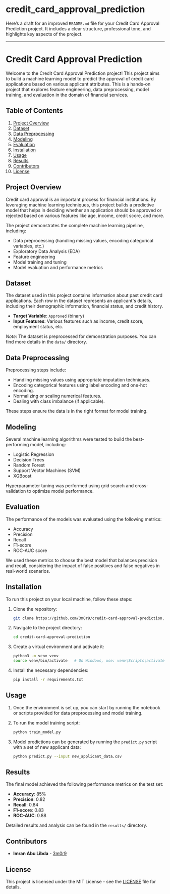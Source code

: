 # credit_card_approval_prediction
Here’s a draft for an improved `README.md` file for your Credit Card Approval Prediction project. It includes a clear structure, professional tone, and highlights key aspects of the project.

---

# Credit Card Approval Prediction

Welcome to the Credit Card Approval Prediction project! This project aims to build a machine learning model to predict the approval of credit card applications based on various applicant attributes. This is a hands-on project that explores feature engineering, data preprocessing, model training, and evaluation in the domain of financial services.

## Table of Contents

1. [Project Overview](#project-overview)
2. [Dataset](#dataset)
3. [Data Preprocessing](#data-preprocessing)
4. [Modeling](#modeling)
5. [Evaluation](#evaluation)
6. [Installation](#installation)
7. [Usage](#usage)
8. [Results](#results)
9. [Contributors](#contributors)
10. [License](#license)

## Project Overview

Credit card approval is an important process for financial institutions. By leveraging machine learning techniques, this project builds a predictive model that helps in deciding whether an application should be approved or rejected based on various features like age, income, credit score, and more.

The project demonstrates the complete machine learning pipeline, including:
- Data preprocessing (handling missing values, encoding categorical variables, etc.)
- Exploratory Data Analysis (EDA)
- Feature engineering
- Model training and tuning
- Model evaluation and performance metrics

## Dataset

The dataset used in this project contains information about past credit card applications. Each row in the dataset represents an applicant's details, including their demographic information, financial status, and credit history.

- **Target Variable**: `Approved` (binary)
- **Input Features**: Various features such as income, credit score, employment status, etc.

*Note*: The dataset is preprocessed for demonstration purposes. You can find more details in the `data/` directory.

## Data Preprocessing

Preprocessing steps include:
- Handling missing values using appropriate imputation techniques.
- Encoding categorical features using label encoding and one-hot encoding.
- Normalizing or scaling numerical features.
- Dealing with class imbalance (if applicable).

These steps ensure the data is in the right format for model training.

## Modeling

Several machine learning algorithms were tested to build the best-performing model, including:
- Logistic Regression
- Decision Trees
- Random Forest
- Support Vector Machines (SVM)
- XGBoost

Hyperparameter tuning was performed using grid search and cross-validation to optimize model performance.

## Evaluation

The performance of the models was evaluated using the following metrics:
- Accuracy
- Precision
- Recall
- F1-score
- ROC-AUC score

We used these metrics to choose the best model that balances precision and recall, considering the impact of false positives and false negatives in real-world scenarios.

## Installation

To run this project on your local machine, follow these steps:

1. Clone the repository:
   ```bash
   git clone https://github.com/3m0r9/credit-card-approval-prediction.git
   ```
2. Navigate to the project directory:
   ```bash
   cd credit-card-approval-prediction
   ```
3. Create a virtual environment and activate it:
   ```bash
   python3 -m venv venv
   source venv/bin/activate   # On Windows, use: venv\Scripts\activate
   ```
4. Install the necessary dependencies:
   ```bash
   pip install -r requirements.txt
   ```

## Usage

1. Once the environment is set up, you can start by running the notebook or scripts provided for data preprocessing and model training.

2. To run the model training script:
   ```bash
   python train_model.py
   ```

3. Model predictions can be generated by running the `predict.py` script with a set of new applicant data:
   ```bash
   python predict.py --input new_applicant_data.csv
   ```

## Results

The final model achieved the following performance metrics on the test set:
- **Accuracy**: 85%
- **Precision**: 0.82
- **Recall**: 0.84
- **F1-score**: 0.83
- **ROC-AUC**: 0.88

Detailed results and analysis can be found in the `results/` directory.

## Contributors

- **Imran Abu Libda** - [3m0r9](https://github.com/3m0r9)

## License

This project is licensed under the MIT License - see the [LICENSE](LICENSE) file for details.
